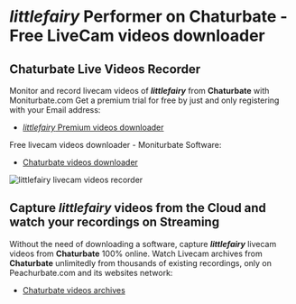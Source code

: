 # _littlefairy_ Performer on Chaturbate - Free LiveCam videos downloader

## Chaturbate Live Videos Recorder

Monitor and record livecam videos of **_littlefairy_** from **Chaturbate** with Moniturbate.com
Get a premium trial for free by just and only registering with your Email address:
* [_littlefairy_ Premium videos downloader](https://moniturbate.com/request-demo-licence-key.html)

Free livecam videos downloader - Moniturbate Software:
* [Chaturbate videos downloader](https://moniturbate.com/moniturbate-download-software.html)

![_littlefairy_ livecam videos recorder](https://peachurnet.com/templates/moniturbate-software.png)


## Capture _littlefairy_ videos from the Cloud and watch your recordings on Streaming

Without the need of downloading a software, capture **_littlefairy_** livecam videos from **Chaturbate** 100% online.
Watch Livecam archives from **Chaturbate** unlimitedly from thousands of existing recordings, only on Peachurbate.com and its websites network:
* [Chaturbate videos archives](https://peachurnet.com/)